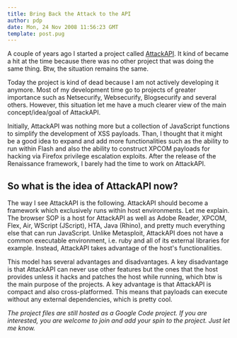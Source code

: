 ```yaml
---
title: Bring Back the Attack to the API
author: pdp
date: Mon, 24 Nov 2008 11:56:23 GMT
template: post.pug
---
```


A couple of years ago I started a project called [AttackAPI](/blog/attackapi). It kind of became a hit at the time because there was no other project that was doing the same thing. Btw, the situation remains the same.

Today the project is kind of dead because I am not actively developing it anymore. Most of my development time go to projects of greater importance such as Netsecurify, Websecurify, Blogsecurify and several others. However, this situation let me have a much clearer view of the main concept/idea/goal of AttackAPI.

Initially, AttackAPI was nothing more but a collection of JavaScript functions to simplify the development of XSS payloads. Than, I thought that it might be a good idea to expand and add more functionalities such as the ability to run within Flash and also the ability to construct XPCOM payloads for hacking via Firefox privilege escalation exploits. After the release of the Renaissance framework,  I barely had the time to work on AttackAPI.

## So what is the idea of AttackAPI now?

The way I see AttackAPI is the following. AttackAPI should become a framework which exclusively runs within host environments. Let me explain. The browser SOP is a host for AttackAPI as well as Adobe Reader, XPCOM, Flex, Air, WScript (JScript), HTA, Java (Rhino), and pretty much everything else that can run JavaScript. Unlike Metasploit, AttackAPI does not have a common executable environment, i.e. ruby and all of its external libraries for example. Instead, AttackAPI takes advantage of the host's functionalities.

This model has several advantages and disadvantages. A key disadvantage is that AttackAPI can never use other features but the ones that the host provides unless it hacks and patches the host while running, which btw is the main purpose of the projects. A key advantage is that AttackAPI is compact and also cross-platformed. This means that payloads can execute without any external dependencies, which is pretty cool.

_The project files are still hosted as a Google Code project. If you are interested, you are welcome to join and add your spin to the project. Just let me know._
